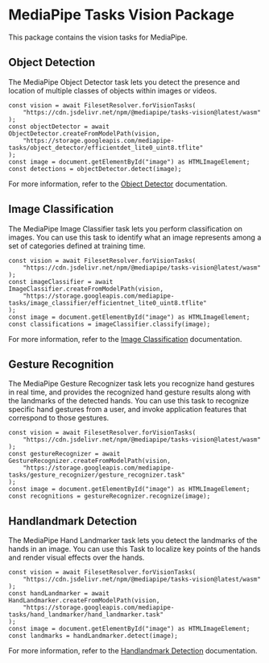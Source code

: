 # MediaPipe Tasks Vision Package

This package contains the vision tasks for MediaPipe.

## Object Detection

The MediaPipe Object Detector task lets you detect the presence and location of
multiple classes of objects within images or videos.

```
const vision = await FilesetResolver.forVisionTasks(
    "https://cdn.jsdelivr.net/npm/@mediapipe/tasks-vision@latest/wasm"
);
const objectDetector = await ObjectDetector.createFromModelPath(vision,
    "https://storage.googleapis.com/mediapipe-tasks/object_detector/efficientdet_lite0_uint8.tflite"
);
const image = document.getElementById("image") as HTMLImageElement;
const detections = objectDetector.detect(image);
```

For more information, refer to the [Object Detector](https://developers.google.com/mediapipe/solutions/vision/object_detector/web_js) documentation.

## Image Classification

The MediaPipe Image Classifier task lets you perform classification on images.
You can use this task to identify what an image represents among a set of
categories defined at training time.

```
const vision = await FilesetResolver.forVisionTasks(
    "https://cdn.jsdelivr.net/npm/@mediapipe/tasks-vision@latest/wasm"
);
const imageClassifier = await ImageClassifier.createFromModelPath(vision,
    "https://storage.googleapis.com/mediapipe-tasks/image_classifier/efficientnet_lite0_uint8.tflite"
);
const image = document.getElementById("image") as HTMLImageElement;
const classifications = imageClassifier.classify(image);
```

For more information, refer to the [Image Classification](https://developers.google.com/mediapipe/solutions/vision/image_classifier/web_js) documentation.

## Gesture Recognition

The MediaPipe Gesture Recognizer task lets you recognize hand gestures in real
time, and provides the recognized hand gesture results along with the landmarks
of the detected hands. You can use this task to recognize specific hand gestures
from a user, and invoke application features that correspond to those gestures.

```
const vision = await FilesetResolver.forVisionTasks(
    "https://cdn.jsdelivr.net/npm/@mediapipe/tasks-vision@latest/wasm"
);
const gestureRecognizer = await GestureRecognizer.createFromModelPath(vision,
    "https://storage.googleapis.com/mediapipe-tasks/gesture_recognizer/gesture_recognizer.task"
);
const image = document.getElementById("image") as HTMLImageElement;
const recognitions = gestureRecognizer.recognize(image);
```

## Handlandmark Detection

The MediaPipe Hand Landmarker task lets you detect the landmarks of the hands in
an image. You can use this Task to localize key points of the hands and render
visual effects over the hands.

```
const vision = await FilesetResolver.forVisionTasks(
    "https://cdn.jsdelivr.net/npm/@mediapipe/tasks-vision@latest/wasm"
);
const handLandmarker = await HandLandmarker.createFromModelPath(vision,
    "https://storage.googleapis.com/mediapipe-tasks/hand_landmarker/hand_landmarker.task"
);
const image = document.getElementById("image") as HTMLImageElement;
const landmarks = handLandmarker.detect(image);
```

For more information, refer to the [Handlandmark Detection](https://developers.google.com/mediapipe/solutions/vision/hand_landmarker/web_js) documentation.


